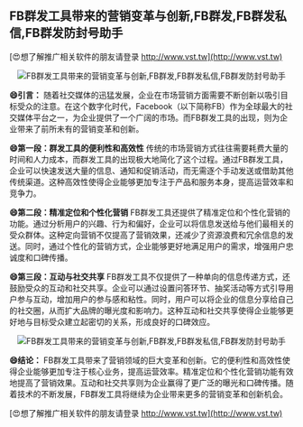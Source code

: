 ## **FB群发工具带来的营销变革与创新,FB群发,FB群发私信,FB群发防封号助手**

[😍想了解推广相关软件的朋友请登录 http://www.vst.tw](http://www.vst.tw)

 <center><img src="https://vst.tw/MP4/tuiguang/png/7.png" alt="FB群发工具带来的营销变革与创新,FB群发,FB群发私信,FB群发防封号助手"></center>

**😄引言：**
随着社交媒体的迅猛发展，企业在市场营销方面需要不断创新以吸引目标受众的注意。在这个数字化时代，Facebook（以下简称FB）作为全球最大的社交媒体平台之一，为企业提供了一个广阔的市场。而FB群发工具的出现，则为企业带来了前所未有的营销变革和创新。

**😄第一段：群发工具的便利性和高效性**
传统的市场营销方式往往需要耗费大量的时间和人力成本，而群发工具的出现极大地简化了这个过程。通过FB群发工具，企业可以快速发送大量的信息、通知和促销活动，而无需逐个手动发送或借助其他传统渠道。这种高效性使得企业能够更加专注于产品和服务本身，提高运营效率和竞争力。

**😄第二段：精准定位和个性化营销**
FB群发工具还提供了精准定位和个性化营销的功能。通过分析用户的兴趣、行为和偏好，企业可以将信息发送给与他们最相关的受众群体。这种定向营销不仅提高了营销效果，还减少了资源浪费和冗余信息的发送。同时，通过个性化的营销方式，企业能够更好地满足用户的需求，增强用户忠诚度和口碑传播。

**😄第三段：互动与社交共享**
FB群发工具不仅提供了一种单向的信息传递方式，还鼓励受众的互动和社交共享。企业可以通过设置问答环节、抽奖活动等方式引导用户参与互动，增加用户的参与感和粘性。同时，用户可以将企业的信息分享给自己的社交圈，从而扩大品牌的曝光度和影响力。这种互动和社交共享使得企业能够更好地与目标受众建立起密切的关系，形成良好的口碑效应。

 <center><img src="https://vst.tw/MP4/tuiguang/png/6.png" alt="FB群发工具带来的营销变革与创新,FB群发,FB群发私信,FB群发防封号助手"></center>

**😄结论：**
FB群发工具带来了营销领域的巨大变革和创新。它的便利性和高效性使得企业能够更加专注于核心业务，提高运营效率。精准定位和个性化营销功能有效地提高了营销效果。互动和社交共享则为企业赢得了更广泛的曝光和口碑传播。随着技术的不断发展，FB群发工具将继续为企业带来更多的营销变革和创新机会。

[😍想了解推广相关软件的朋友请登录 http://www.vst.tw](http://www.vst.tw)



